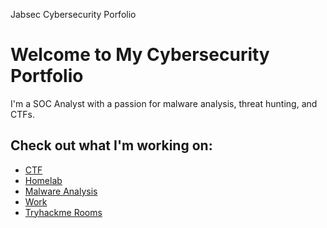   Jabsec Cybersecurity Porfolio

Welcome to My Cybersecurity Portfolio
=====================================

I'm a SOC Analyst with a passion for malware analysis, threat hunting, and CTFs.

Check out what I'm working on:
--------

*   [CTF](ctf/ctf.md)
*   [Homelab](homelab/homelab.md)
*   [Malware Analysis](malware/malware.md)
*   [Work](work/work.md)
*   [Tryhackme Rooms](tryhackme/tryhackme.md)

